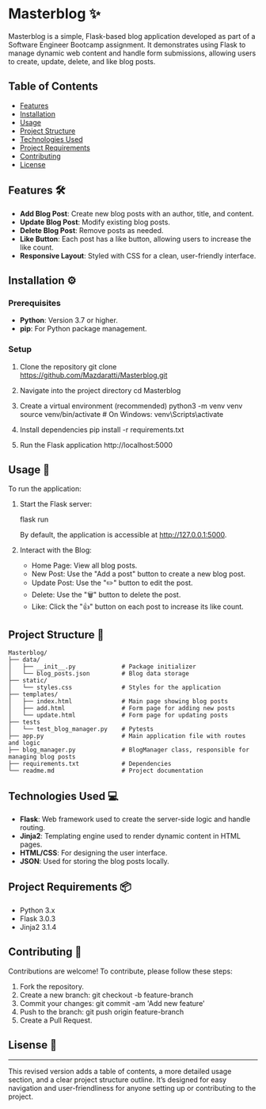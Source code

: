 # Masterblog ✨

Masterblog is a simple, Flask-based blog application developed as part of a Software Engineer Bootcamp assignment. It demonstrates using Flask to manage dynamic web content and handle form submissions, allowing users to create, update, delete, and like blog posts.

## Table of Contents
- [Features](#features)
- [Installation](#installation)
- [Usage](#usage)
- [Project Structure](#project-structure)
- [Technologies Used](#technologies-used)
- [Project Requirements](#project-requirements)
- [Contributing](#contributing)
- [License](#license)

## Features 🛠

- **Add Blog Post**: Create new blog posts with an author, title, and content.
- **Update Blog Post**: Modify existing blog posts.
- **Delete Blog Post**: Remove posts as needed.
- **Like Button**: Each post has a like button, allowing users to increase the like count.
- **Responsive Layout**: Styled with CSS for a clean, user-friendly interface.

## Installation ⚙

### Prerequisites
- **Python**: Version 3.7 or higher.
- **pip**: For Python package management.

### Setup
1. Clone the repository
   git clone https://github.com/Mazdaratti/Masterblog.git

2. Navigate into the project directory
   cd Masterblog

3. Create a virtual environment (recommended)
   python3 -m venv venv
   source venv/bin/activate  # On Windows: venv\Scripts\activate

4. Install dependencies
   pip install -r requirements.txt

5. Run the Flask application
   http://localhost:5000

## Usage 📖

To run the application:

1. Start the Flask server:

    flask run

    By default, the application is accessible at http://127.0.0.1:5000.

2. Interact with the Blog:

   - Home Page: View all blog posts.
   - New Post: Use the "Add a post" button to create a new blog post.
   - Update Post: Use the "✏️" button to edit the post.
   - Delete: Use the "🗑️" button to delete the post.
   - Like: Click the "👍" button on each post to increase its like count.

## Project Structure 📂
```
Masterblog/
├── data/                    
│   ├── __init__.py             # Package initializer
│   └── blog_posts.json         # Blog data storage
├── static/
│   └── styles.css              # Styles for the application
├── templates/
│   ├── index.html              # Main page showing blog posts
│   ├── add.html                # Form page for adding new posts
│   └── update.html             # Form page for updating posts
├── tests
│   └── test_blog_manager.py    # Pytests
├── app.py                      # Main application file with routes and logic
├── blog_manager.py             # BlogManager class, responsible for managing blog posts
├── requirements.txt            # Dependencies
└── readme.md                   # Project documentation
```
## Technologies Used 💻

- **Flask**: Web framework used to create the server-side logic and handle routing.
- **Jinja2**: Templating engine used to render dynamic content in HTML pages.
- **HTML/CSS**: For designing the user interface.
- **JSON**: Used for storing the blog posts locally.

## Project Requirements 📦

- Python 3.x
- Flask 3.0.3
- Jinja2 3.1.4

## Contributing 🤝

Contributions are welcome! To contribute, please follow these steps:

1. Fork the repository.
2. Create a new branch:
   git checkout -b feature-branch
3. Commit your changes:
   git commit -am 'Add new feature'
4. Push to the branch:
   git push origin feature-branch
5. Create a Pull Request.

## Lisense 📜

---

This revised version adds a table of contents, a more detailed usage section, and a clear project structure outline. It’s designed for easy navigation and user-friendliness for anyone setting up or contributing to the project.
